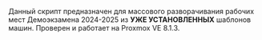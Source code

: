 Данный скрипт предназначен для массового разворачивания рабочих мест Демоэкзамена 2024-2025 из **УЖЕ УСТАНОВЛЕННЫХ** шаблонов машин.
Проверен и работает на Proxmox VE 8.1.3.
